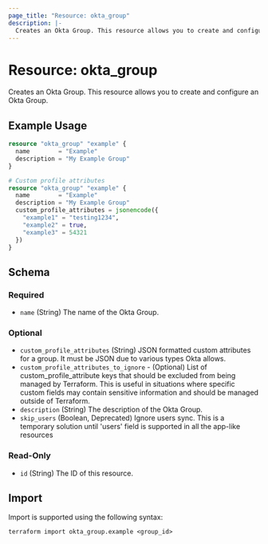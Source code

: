 ```yaml
---
page_title: "Resource: okta_group"
description: |-
  Creates an Okta Group. This resource allows you to create and configure an Okta Group.
---
```


# Resource: okta_group

Creates an Okta Group. This resource allows you to create and configure an Okta Group.

## Example Usage

```terraform
resource "okta_group" "example" {
  name        = "Example"
  description = "My Example Group"
}

# Custom profile attributes
resource "okta_group" "example" {
  name        = "Example"
  description = "My Example Group"
  custom_profile_attributes = jsonencode({
    "example1" = "testing1234",
    "example2" = true,
    "example3" = 54321
  })
}
```

<!-- schema generated by tfplugindocs -->
## Schema

### Required

- `name` (String) The name of the Okta Group.

### Optional

- `custom_profile_attributes` (String) JSON formatted custom attributes for a group. It must be JSON due to various types Okta allows.
- `custom_profile_attributes_to_ignore` - (Optional) List of custom_profile_attribute keys that should be excluded from being managed by Terraform. This is useful in situations where specific custom fields may contain sensitive information and should be managed outside of Terraform.
- `description` (String) The description of the Okta Group.
- `skip_users` (Boolean, Deprecated) Ignore users sync. This is a temporary solution until 'users' field is supported in all the app-like resources

### Read-Only

- `id` (String) The ID of this resource.

## Import

Import is supported using the following syntax:

```shell
terraform import okta_group.example <group_id>
```
